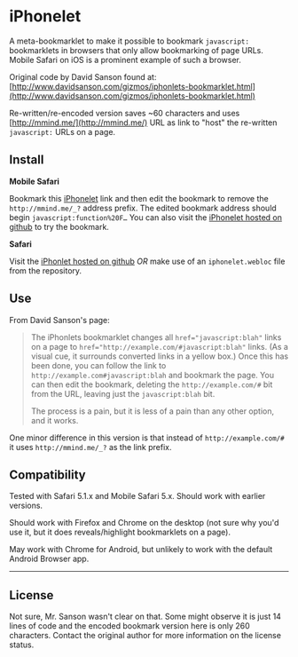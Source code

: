 # iPhonelet #

A meta-bookmarklet to make it possible to bookmark `javascript:` bookmarklets in browsers
that only allow bookmarking of page URLs. Mobile Safari on iOS is a prominent example of
such a browser.

Original code by David Sanson found at: [http://www.davidsanson.com/gizmos/iphonlets-bookmarklet.html](http://www.davidsanson.com/gizmos/iphonlets-bookmarklet.html)

Re-written/re-encoded version saves ~60 characters and uses [http://mmind.me/](http://mmind.me/) URL
as link to "host" the re-written `javascript:` URLs on a page.

## Install ##

**Mobile Safari**
 
Bookmark this [iPhonelet](http://mmind.me/_?javascript:function%20F%28%29{var%20i=0,L=document.links,A;for%28;i&lt;L.length;i++%29{A=L[i];if%28A.protocol=='javascript:'%29{A.href='http://mmind.me/_?'+A.href;A.style.padding='5px';A.style.border='thin%20solid%20#ccc';A.style.background='#ff3';A.style.color='#000'}}}F%28%29)
link and then edit the bookmark to remove the `http://mmind.me/_?` address prefix. The
edited bookmark address should begin `javascript:function%20F…` You can also visit the
[iPhonelet hosted on github](http://mobilemind.github.com/iphonelet/) to try the bookmark.
 
**Safari**

Visit the [iPhonlet hosted on github](http://mobilemind.github.com/iphonelet/)
 *OR* make use of an `iphonelet.webloc` file from the repository.

## Use ##

From David Sanson's page:

>The iPhonlets bookmarklet changes all `href="javascript:blah"` links on a page to
>`href="http://example.com/#javascript:blah"` links. (As a visual cue, it surrounds 
>converted links in a yellow box.) Once this has been done, you can follow the link to 
>`http://example.com#javascript:blah` and bookmark the page. You can then edit the bookmark,
>deleting the `http://example.com/#` bit from the URL, leaving just the `javascript:blah` bit.
>
>The process is a pain, but it is less of a pain than any other option, and it works.

One minor difference in this version is that instead of `http://example.com/#` it uses
`http://mmind.me/_?` as the link prefix.

## Compatibility ##

Tested with Safari 5.1.x and Mobile Safari 5.x. Should work with earlier versions.

Should work with Firefox and Chrome on the desktop (not sure why you'd use it, but it does
reveals/highlight bookmarklets on a page).

May work with Chrome for Android, but unlikely to work with the default Android Browser app.

----------

## License ##

Not sure, Mr. Sanson wasn't clear on that. Some might observe it is just 14 lines of code
and the encoded bookmark version here is only 260 characters. Contact the original author
for more information on the license status.
